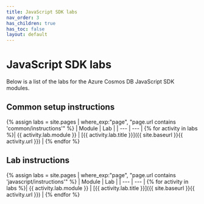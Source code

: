 ```yaml
---
title: JavaScript SDK labs
nav_order: 3
has_children: true
has_toc: false
layout: default
---
```


# JavaScript SDK labs

Below is a list of the labs for the Azure Cosmos DB JavaScript SDK modules.

## Common setup instructions

{% assign labs = site.pages | where_exp:"page", "page.url contains 'common/instructions'" %}
| Module | Lab |
| --- | --- |
{% for activity in labs  %}| {{ activity.lab.module }} | [{{ activity.lab.title }}]({{ site.baseurl }}{{ activity.url }}) |
{% endfor %}

## Lab instructions

{% assign labs = site.pages | where_exp:"page", "page.url contains 'javascript/instructions'" %}
| Module | Lab |
| --- | --- |
{% for activity in labs  %}| {{ activity.lab.module }} | [{{ activity.lab.title }}]({{ site.baseurl }}{{ activity.url }}) |
{% endfor %}
